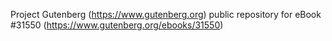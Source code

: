 Project Gutenberg (https://www.gutenberg.org) public repository for eBook #31550 (https://www.gutenberg.org/ebooks/31550)
